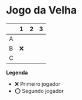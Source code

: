 # Jogo da Velha

|   | 1 | 2 | 3 |
|---|---|---|---|
| A |   |   |   |
| B |  ❌ |   |   |
| C |   |   |   |

**Legenda**

- ❌ Primeiro jogador 
- ⭕ Segundo jogador